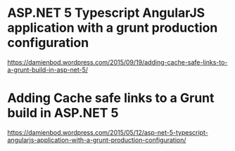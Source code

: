 
ASP.NET 5 Typescript AngularJS application with a grunt production configuration
=============

https://damienbod.wordpress.com/2015/09/19/adding-cache-safe-links-to-a-grunt-build-in-asp-net-5/


Adding Cache safe links to a Grunt build in ASP.NET 5
=============

https://damienbod.wordpress.com/2015/05/12/asp-net-5-typescript-angularjs-application-with-a-grunt-production-configuration/
